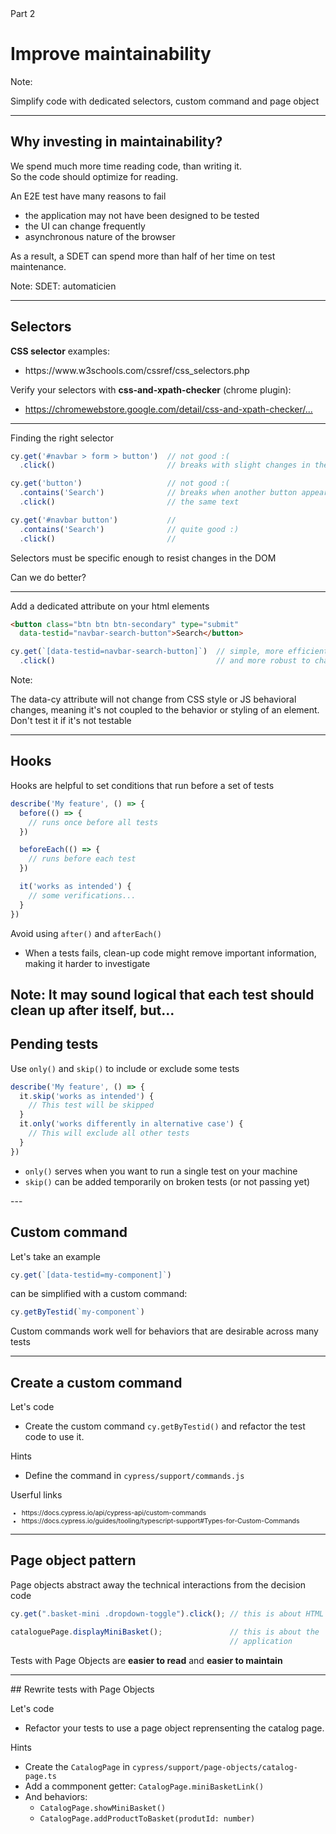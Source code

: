 

<!-- .slide: id="improve-maintainability" class="slide--part-title slide--vcenter" -->

<div class="part-title">
  <span class="text-level-4">Part 2</span>
  <h1 class="text-size-heading-1-smaller">Improve maintainability</h1>
</div>

<div class="part-toc box fragment"></div>

Note:


Simplify code with dedicated selectors, custom command and page object

---

## Why investing in maintainability?

<p class="mt-150 fragment">We spend much more time reading code, than writing it.<br/>
So the code should optimize for reading.

<p class="mt-150 fragment">An E2E test have many reasons to fail
<ul class="fragment">
  <li>the application may not have been designed to be tested
  <li>the UI can change frequently
  <li>asynchronous nature of the browser
</ul>
<p class="fragment">As a result, a SDET can spend more than half of her time on test maintenance.

Note:
SDET: automaticien

---

## Selectors

<!-- .slide: class="text-level-1" -->

<div class="fragment">
<p class="mt-300 text-level-1"><strong>CSS selector</strong> examples:

<ul>
  <li><span class="url-link text-level-3">https://www.w3schools.com/cssref/css_selectors.php</span>
</ul>
</div>

<div class="fragment">
<p class="mt-300">Verify your selectors with <strong>css-and-xpath-checker</strong> (chrome plugin):
<ul>
  <li><span class="text-level-3"><a href="https://chromewebstore.google.com/detail/css-and-xpath-checker/aoinfihhckpkkcpholfhmkeplbhddipe">https://chromewebstore.google.com/detail/css-and-xpath-checker/...</a>
</ul>
</div>


---

<div class="mt-250">
<p>Finding the right selector

```typescript
cy.get('#navbar > form > button')  // not good :(
  .click()                         // breaks with slight changes in the DOM

cy.get('button')                   // not good :(
  .contains('Search')              // breaks when another button appears with 
  .click()                         // the same text

cy.get('#navbar button')           //
  .contains('Search')              // quite good :)
  .click()                         //

```
<!-- .element: class="mt-75" -->

<p class="">Selectors must be specific enough to resist changes in the DOM

</div>


<p class="mt-200 fragment">Can we do better?

---
<!-- .slide: class="text-level-1" -->

<p class="mt-250">Add a dedicated attribute on your html elements</p>

```html
<button class="btn btn btn-secondary" type="submit"
  data-testid="navbar-search-button">Search</button>
```

```typescript
cy.get(`[data-testid=navbar-search-button]`)  // simple, more efficient
  .click()                                    // and more robust to changes
```
<!-- .element: class="mt-150 fragment" -->



Note:

The data-cy attribute will not change from CSS style or JS behavioral changes, meaning it's not coupled to the behavior or styling of an element.
Don't test it if it's not testable


---

## Hooks

<!-- .slide: class="text-level-3" -->

<p>Hooks are helpful to set conditions that run before a set of tests

```typescript
describe('My feature', () => {
  before(() => {
    // runs once before all tests
  })

  beforeEach(() => {
    // runs before each test
  })

  it('works as intended') {
    // some verifications...
  }
})

```

<div class="fragment mt-150">
<p>Avoid using <code>after()</code> and <code>afterEach()</code>
<ul>
  <li>When a tests fails, clean-up code might remove important information, making it harder to investigate
</ul>
</div>

</div>

Note: 
It may sound logical that each test should clean up after itself, but...
---

## Pending tests

<p class="mt-150">Use <code>only()</code> and <code>skip()</code> to include or exclude some tests

```typescript
describe('My feature', () => {
  it.skip('works as intended') {
    // This test will be skipped 
  }
  it.only('works differently in alternative case') {
    // This will exclude all other tests
  }
})

```

<ul class="mt-200">
  <li><code>only()</code> serves when you want to run a single test on your machine
  <li><code>skip()</code> can be added temporarily on broken tests (or not passing yet)
</ul>
---

## Custom command

<div class="fragment">
<p>Let's take an example

```typescript
cy.get(`[data-testid=my-component]`)
```

</div>

<div class="fragment mt-125">

<p>can be simplified with a custom command:

```typescript 
cy.getByTestid(`my-component`)
```

</div>

<p class="fragment mt-200">Custom commands work well for behaviors that are desirable across many tests


---

## Create a custom command
<!-- .element: data-tags="practice, optional" -->


<div class="exercice text-level-3">
  <p>Let's code
  <ul>
    <li>Create the custom command <code>cy.getByTestid()</code> and refactor the test code to use it.
  </ul>
  <p>Hints
  <ul>
    <li>Define the command in <code>cypress/support/commands.js</code>
  </ul>
  <p>Userful links
  <ul style="font-size:75%">
    <li class="url-link">https://docs.cypress.io/api/cypress-api/custom-commands
    <li class="url-link">https://docs.cypress.io/guides/tooling/typescript-support#Types-for-Custom-Commands
  </ul>
</div>



---

## Page object pattern

<p class="mt-200 fragment">Page objects abstract away the technical interactions from the decision code</p>

```typescript
cy.get(".basket-mini .dropdown-toggle").click(); // this is about HTML

```
<!-- .element: class="fragment" -->

```typescript
cataloguePage.displayMiniBasket();               // this is about the
                                                 // application
```

<!-- .element: class="fragment" -->

<p class="mt-150 fragment">Tests with Page Objects are <strong>easier to read</strong> and <strong>easier to maintain</strong>


---

## Rewrite tests with Page Objects
<!-- .element: data-tags="practice" -->

<div class="exercice text-level-3">
  <p>Let's code
  <ul>
    <li>Refactor your tests to use a page object reprensenting the catalog page.
  </ul>
  <p>Hints
  <ul>
    <li>Create the <code>CatalogPage</code> in <nobr><code>cypress/support/page-objects/catalog-page.ts</code></nobr>
    <li>Add a commponent getter: <code>CatalogPage.miniBasketLink()</code>
    <li>And behaviors:
      <ul>
        <li><code>CatalogPage.showMiniBasket()</code>
        <li><code>CatalogPage.addProductToBasket(produtId: number)</code>
      </ul>
  </ul>
</div>

